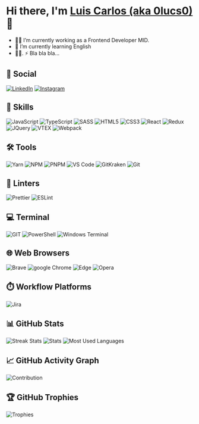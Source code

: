 # Hi there, I'm [Luis Carlos (aka 0lucs0)](https://github.com/0lucs0) 👋

-   👨‍💻 I’m currently working as a Frontend Developer MID.
-   🌱 I’m currently learning English
-   🤦‍♂. ⚡ Bla bla bla...

## 👨 Social

[![LinkedIn](https://img.shields.io/badge/LinkedIn-0077B5?style=for-the-badge&logo=linkedin&logoColor=white)](https://www.linkedin.com/in/luis-c-rojas/?_target=blank)
[![Instagram](https://img.shields.io/badge/Instagram-E4405F?style=for-the-badge&logo=instagram&logoColor=white)](https://instagram.com/0lucs0?_target=blank)

## 🚀 Skills

![JavaScript](https://img.shields.io/badge/JavaScript-F7DF1E?style=for-the-badge&logo=javascript&logoColor=black)
![TypeScript](https://img.shields.io/badge/TypeScript-007ACC?style=for-the-badge&logo=typescript&logoColor=white)
![SASS](https://img.shields.io/badge/SASS-hotpink.svg?style=for-the-badge&logo=SASS&logoColor=white)
![HTML5](https://img.shields.io/badge/HTML5-E34F26?style=for-the-badge&logo=html5&logoColor=white)
![CSS3](https://img.shields.io/badge/css3-%231572B6.svg?style=for-the-badge&logo=css3&logoColor=white)
![React](https://img.shields.io/badge/React-20232A?style=for-the-badge&logo=react&logoColor=61DAFB)
![Redux](https://img.shields.io/badge/Redux-593D88?style=for-the-badge&logo=redux&logoColor=white)
![JQuery](https://img.shields.io/badge/jQuery-0769AD?style=for-the-badge&logo=jquery&logoColor=white)
![VTEX](https://img.shields.io/badge/VTEX-FF3366?style=for-the-badge&logo=VTEX&logoColor=white)
![Webpack](https://img.shields.io/badge/Webpack-8DD6F9?style=for-the-badge&logo=Webpack&logoColor=black)

## 🛠️ Tools

![Yarn](https://img.shields.io/badge/yarn-%232C8EBB.svg?style=for-the-badge&logo=yarn&logoColor=white)
![NPM](https://img.shields.io/badge/NPM-%23000000.svg?style=for-the-badge&logo=npm&logoColor=white)
![PNPM](https://img.shields.io/badge/PNPM-FF0000?style=for-the-badge&logo=pnpm&logoColor=white)
![VS Code](https://img.shields.io/badge/Visual_Studio_Code-0078D4?style=for-the-badge&logo=visual%20studio%20code&logoColor=white)
![GitKraken](https://img.shields.io/badge/GitKraken-179287?style=for-the-badge&logo=GitKraken&logoColor=white)
![Git](https://img.shields.io/badge/Git-E44C30?style=for-the-badge&logo=git&logoColor=white)

## 🧐 Linters

![Prettier](https://img.shields.io/badge/prettier-1A2C34?style=for-the-badge&logo=prettier&logoColor=F7BA3E)
![ESLint](https://img.shields.io/badge/eslint-3A33D1?style=for-the-badge&logo=eslint&logoColor=white)

## 💻 Terminal

![GIT](https://img.shields.io/badge/GIT-E44C30?style=for-the-badge&logo=git&logoColor=white)
![PowerShell](https://img.shields.io/badge/powershell-5391FE?style=for-the-badge&logo=powershell&logoColor=white)
![Windows Terminal](https://img.shields.io/badge/Windows_Terminal-4D4D4D?style=for-the-badge&logo=Windows%20Terminal&logoColor=white)

## 🌐 Web Browsers

![Brave](https://img.shields.io/badge/Brave-FF1B2D?style=for-the-badge&logo=Brave&logoColor=white)
![google Chrome](https://img.shields.io/badge/Google_chrome-4285F4?style=for-the-badge&logo=Google-chrome&logoColor=white)
![Edge](https://img.shields.io/badge/Microsoft_Edge-0078D7?style=for-the-badge&logo=Microsoft-edge&logoColor=white)
![Opera](https://img.shields.io/badge/Opera-FF1B2D?style=for-the-badge&logo=Opera&logoColor=white)

## ⏱️ Workflow Platforms

![Jira](https://img.shields.io/badge/Jira-0052CC?style=for-the-badge&logo=Jira&logoColor=white)

## 📊 GitHub Stats

![Streak Stats](https://github-readme-streak-stats.herokuapp.com/?user=0lucs0&theme=react&currStreakNum=FFFFFF&sideNums=FFFFFF&ring=36BCF7FF&background=0D1117&text_color=FFFFFF&icon_color=36BCF7FF&border=61dafb&hide_border=false&stroke=36BCF7FF&currStreakLabel=36BCF7FF&sideLabels=36BCF7FF&dates=FFFFFF&fire=36BCF7FF&border_radius=0px&hide_rank=false)
![Stats](https://github-readme-stats-mu-jet.vercel.app/api?username=0lucs0&show_icons=true&theme=react&title_color=36BCF7FF&currStreakLabel=36BCF7FF&sideLabels=36BCF7FF&icon_color=36BCF7FF&bg_color=0D1117&text_color=FFFFFF&border_color=61dafb&hide_border=false&count_private=true&include_all_commits=true)
![Most Used Languages](https://github-readme-stats-mu-jet.vercel.app/api/top-langs/?username=0lucs0&title_color=36BCF7FF&text_color=FFFFFF&icon_color=61dafb&bg_color=0D1117&langs_count=10&layout=compact&border_color=61dafb&hide_border=false&hide_title=false&card_width=445&exclude_repo=0lucs0.github.io&count_private=true&include_all_commits=true)

## 📈 GitHub Activity Graph

![Contribution](https://github-readme-activity-graph.cyclic.app/graph?username=0lucs0&theme=react&text_color=FFFFFF&bg_color=0D1117&title_color=36BCF7FF&line=36BCF7FF&border_color=61dafb&hide_border=false&area=true&count_private=true&include_all_commits=true)

## 🏆 GitHub Trophies

![Trophies](https://github-profile-trophy.vercel.app/?username=0lucs0&theme=algolia&no-bg=true&no-frame=true&column=7&margin-w=15&margin-h=15&row=1&no-frame=true&no-bg=true&rank=SECRET,SSS,SS,S,AAA,AA,A,B,C)
